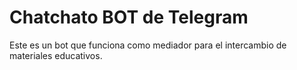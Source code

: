 # Chatchato BOT de Telegram

Este es un bot que funciona como mediador para el intercambio de materiales educativos.